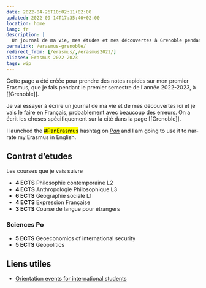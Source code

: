 ```yaml
---
date: 2022-04-26T10:02:11+02:00
updated: 2022-09-14T17:35:40+02:00
location: home
lang: fr
description: |
  Un journal de ma vie, mes études et mes découvertes à Grenoble pendant le premier semestre de l'année 2022/2023
permalink: /erasmus-grenoble/
redirect_from: [/erasmus/,/erasmus2022/]
aliases: Erasmus 2022-2023
tags: wip
---
```

Cette page a été créée pour prendre des notes rapides sur mon premier Erasmus, que je fais pendant le premier semestre de l'année 2022-2023, à [[Grenoble]].

Je vai essayer à écrire un journal de ma vie et de mes découvertes ici et je vais le faire en Français, probablement avec beaucoup des erreurs. On a écrit les choses spécifiquement sur la cité dans la page [[Grenoble]].

<div class='blue box' lang='en'>
	I launched the <mark>#PanErasmus</mark> hashtag on <cite><a href='https://social.scambi.org' target='_blank' title='Pan Social'>Pan</a></cite> and I am going to use it to narrate my Erasmus in English.
</div>

## Contrat d’etudes

Les courses que je vais suivre

- **4 ECTS** Philosophie contemporaine L2
- **4 ECTS** Anthropologie Philosophique L3
- **6 ECTS** Géographie sociale L1
- **4 ECTS** Expression Française
- **3 ECTS** Course de langue pour étrangers

### Sciences Po

- **5 ECTS** Geoeconomics of international security
- **5 ECTS** Geopolitics

## Liens utiles

- [Orientation events for international students](https://international.univ-grenoble-alpes.fr/news/calendar/orientation-events-for-international-students-grenoble-707836.kjsp 'Orientation events for international students - Grenoble - International - Université Grenoble Alpes')